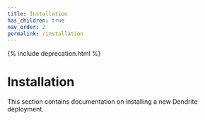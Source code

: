 ```yaml
---
title: Installation
has_children: true
nav_order: 2
permalink: /installation
---
```


{% include deprecation.html %}

# Installation

This section contains documentation on installing a new Dendrite deployment.
